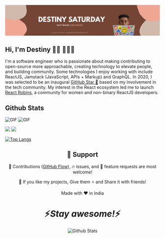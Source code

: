 <img src="https://github.com/DestinedCodes/DestinedCodes/blob/main/images/Pink%20and%20Tan%20Flowers%20Modern%20Artisan%20Business%20X-Frame%20Banner.png" alt="banner that says DESTINY SATURDAY - Software engineer | Code never lies, comments sometimes do." padding="100px">

## Hi, I'm Destiny 👋🏽 👨🏽‍💻
I'm a software engineer who is passionate about making contributing to open-source more approachable, creating technology to elevate people, and building community. Some technologies I enjoy working with include ReactJS, Jamstack (JavaScript, APIs + Markup) and GraphQL. In 2020, I was selected to be an inaugural <a href="https://stars.github.com/">GitHub Star 🌟</a> based on my involvement in the tech community.  My interest in the React ecosystem led me to launch <a href="https://www.reactrobins.com/">React Robins</a>, a community for women and non-binary ReactJS developers.

## Github Stats
<img height="auto" width="49%" alt="GIF" src="https://github-readme-streak-stats.herokuapp.com?user=DestinedCodes" /> <img height="auto" width="49%" alt="GIF" src="https://github-readme-stats.vercel.app/api/top-langs/?username=DestinedCodes&layout=compact" />



[<img src="https://img.shields.io/twitter/url?label=Twitter&logo=Twitter&style=social&url=https%3A%2F%2Ftwitter.com%2FDestinedCodes" height="25px" />](https://twitter.com/DestinedCodes)
[<img src="https://img.shields.io/twitter/url?label=LinkedIn&logo=LinkedIN&style=social&url=https%3A%2F%2Fwww.linkedin.com%2Fin%2Fdestinysaturday" amheight="25px" />](https://www.linkedin.com/in/destinysaturday)

<a href="https://github.com/anuraghazra/github-readme-stats">
  <img src="https://github-readme-stats.vercel.app/api/top-langs/?username=anuraghazra&layout=compact" alt="Top Langs">
</a>



<h2 align="center">🤝 Support</h2>

<p align="center">🎀 Contributions (<a href="https://guides.github.com/introduction/flow" title="GitHub flow">GitHub Flow</a>), 🔥 issues, and 🥮 feature requests are most welcome!</p>

<p align="center">💙 If you like my projects, Give them ⭐ and Share it with friends!</p>
</p>
<p align="center">Made with ❤️ in India</p>

<h1 align='center'>⚡️<i>Stay awesome!</i>⚡️</h1>

<p align="center">
        <img src="https://raw.githubusercontent.com/mayhemantt/mayhemantt/Update/svg/Bottom.svg" alt="Github Stats" />
</p>

